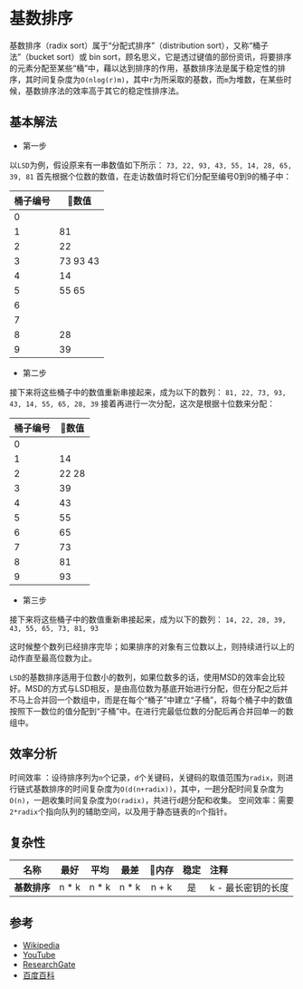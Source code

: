
# 基数排序

基数排序（radix sort）属于“分配式排序”（distribution sort），又称“桶子法”（bucket sort）或 bin sort，顾名思义，它是透过键值的部份资讯，将要排序的元素分配至某些“桶”中，藉以达到排序的作用，基数排序法是属于稳定性的排序，其时间复杂度为`O(nlog(r)m)`，其中`r`为所采取的基数，而`m`为堆数，在某些时候，基数排序法的效率高于其它的稳定性排序法。

## 基本解法

- 第一步

以`LSD`为例，假设原来有一串数值如下所示：
`73, 22, 93, 43, 55, 14, 28, 65, 39, 81`
首先根据个位数的数值，在走访数值时将它们分配至编号0到9的桶子中：


桶子编号 | 数值
---------|----------
0 |
1 | 81
2 | 22
3 | 73 93 43
4 | 14
5 | 55 65
6 |
7 |
8 | 28
9 | 39

- 第二步

接下来将这些桶子中的数值重新串接起来，成为以下的数列：
`81, 22, 73, 93, 43, 14, 55, 65, 28, 39`
接着再进行一次分配，这次是根据十位数来分配：

桶子编号 | 数值
---------|----------
0| 
1 | 14
2 | 22 28
3 | 39
4 | 43
5 | 55
6 | 65
7 | 73
8 | 81
9 | 93

- 第三步

接下来将这些桶子中的数值重新串接起来，成为以下的数列：
`14, 22, 28, 39, 43, 55, 65, 73, 81, 93`

这时候整个数列已经排序完毕；如果排序的对象有三位数以上，则持续进行以上的动作直至最高位数为止。

`LSD`的基数排序适用于位数小的数列，如果位数多的话，使用MSD的效率会比较好。MSD的方式与LSD相反，是由高位数为基底开始进行分配，但在分配之后并不马上合并回一个数组中，而是在每个“桶子”中建立“子桶”，将每个桶子中的数值按照下一数位的值分配到“子桶”中。在进行完最低位数的分配后再合并回单一的数组中。

## 效率分析

时间效率 ：设待排序列为`n`个记录，`d`个关键码，关键码的取值范围为`radix`，则进行链式基数排序的时间复杂度为`O(d(n+radix))`，其中，一趟分配时间复杂度为`O(n)`，一趟收集时间复杂度为`O(radix)`，共进行`d`趟分配和收集。 空间效率：需要`2*radix`个指向队列的辅助空间，以及用于静态链表的`n`个指针。

<!-- ![Radix Sort](https://www.researchgate.net/publication/291086231/figure/fig1/AS:614214452404240@1523451545568/Simplistic-illustration-of-the-steps-performed-in-a-radix-sort-In-this-example-the.png) -->

## 复杂性

| 名称       |   最好   |   平均   |   最差   |   内存  |  稳定 | 注释           |
| -------- | :----: | :----: | :----: | :---: | :-: | :----------- |
| **基数排序** | n \* k | n \* k | n \* k | n + k |  是  | k  - 最长密钥的长度 |

## 参考

-   [Wikipedia](https://en.wikipedia.org/wiki/Radix_sort)
-   [YouTube](https://www.youtube.com/watch?v=XiuSW_mEn7g&index=62&t=0s&list=PLLXdhg_r2hKA7DPDsunoDZ-Z769jWn4R8)
-   [ResearchGate](https://www.researchgate.net/figure/Simplistic-illustration-of-the-steps-performed-in-a-radix-sort-In-this-example-the_fig1_291086231)
- [百度百科](https://baike.baidu.com/item/%E5%9F%BA%E6%95%B0%E6%8E%92%E5%BA%8F)
